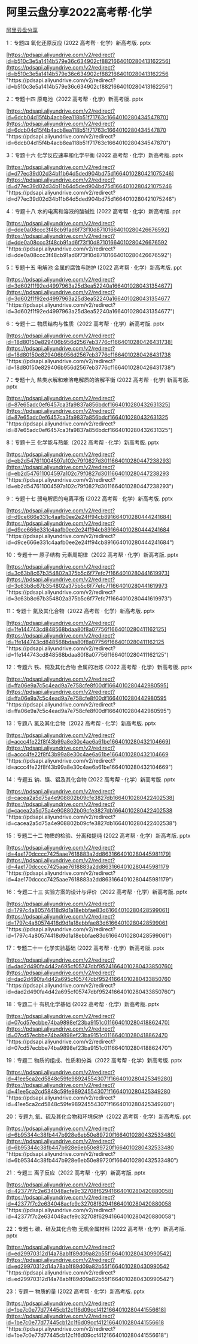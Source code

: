 # 阿里云盘分享2022高考帮·化学
[阿里云盘分享](https://www.aliyundrive.com/s/JnvwBKv9vFE/folder/62225d3d6ec60a53c892437ab17d5158aea8ab13) 

 1：专题四 氧化还原反应 (2022 高考帮 · 化学）新高考版. pptx

[https://pdsapi.aliyundrive.com/v2/redirect?id=b510c3e5a1414b579e36c634902cf8821664010280413162256](https://pdsapi.aliyundrive.com/v2/redirect?id=b510c3e5a1414b579e36c634902cf8821664010280413162256 "https&#x3A;//pdsapi.aliyundrive.com/v2/redirect?id=b510c3e5a1414b579e36c634902cf8821664010280413162256")

2：专题十四 原电池（2022 高考帮 · 化学）新高考版. pptx

[https://pdsapi.aliyundrive.com/v2/redirect?id=6dcb04d15f4b4acb8ea118b51f71763c1664010280434547870](https://pdsapi.aliyundrive.com/v2/redirect?id=6dcb04d15f4b4acb8ea118b51f71763c1664010280434547870 "https&#x3A;//pdsapi.aliyundrive.com/v2/redirect?id=6dcb04d15f4b4acb8ea118b51f71763c1664010280434547870")

3：专题十六 化学反应速率和化学平衡 (2022 高考帮 · 化学）新高考版. pptx

[https://pdsapi.aliyundrive.com/v2/redirect?id=d77ec39d02d34b11b64d5ded904bd75d1664010280421075246](https://pdsapi.aliyundrive.com/v2/redirect?id=d77ec39d02d34b11b64d5ded904bd75d1664010280421075246 "https&#x3A;//pdsapi.aliyundrive.com/v2/redirect?id=d77ec39d02d34b11b64d5ded904bd75d1664010280421075246")

4：专题十八 水的电离和溶液的酸碱性 (2022 高考帮 · 化学）新高考版. ppt

[https://pdsapi.aliyundrive.com/v2/redirect?id=dde0a08ccc3f48cb91ad6f73f10d87101664010280426676592](https://pdsapi.aliyundrive.com/v2/redirect?id=dde0a08ccc3f48cb91ad6f73f10d87101664010280426676592 "https&#x3A;//pdsapi.aliyundrive.com/v2/redirect?id=dde0a08ccc3f48cb91ad6f73f10d87101664010280426676592")

5：专题十五 电解池 金属的腐蚀与防护 (2022 高考帮 · 化学）新高考版. ppt

[https://pdsapi.aliyundrive.com/v2/redirect?id=3d602f1f92ed4997963a25d3ea52240a1664010280431354677](https://pdsapi.aliyundrive.com/v2/redirect?id=3d602f1f92ed4997963a25d3ea52240a1664010280431354677 "https&#x3A;//pdsapi.aliyundrive.com/v2/redirect?id=3d602f1f92ed4997963a25d3ea52240a1664010280431354677")

6：专题十二 物质结构与性质（2022 高考帮 · 化学）新高考版. pptx

[https://pdsapi.aliyundrive.com/v2/redirect?id=18d80150e829406b956d2567eb3776cf1664010280426431738](https://pdsapi.aliyundrive.com/v2/redirect?id=18d80150e829406b956d2567eb3776cf1664010280426431738 "https&#x3A;//pdsapi.aliyundrive.com/v2/redirect?id=18d80150e829406b956d2567eb3776cf1664010280426431738")

7：专题十九 盐类水解和难溶电解质的溶解平衡 (2022 高考帮 · 化学) 新高考版. pptx

[https://pdsapi.aliyundrive.com/v2/redirect?id=87e65adc0ef6457ca3fa9837a856bdcf1664010280432631325](https://pdsapi.aliyundrive.com/v2/redirect?id=87e65adc0ef6457ca3fa9837a856bdcf1664010280432631325 "https&#x3A;//pdsapi.aliyundrive.com/v2/redirect?id=87e65adc0ef6457ca3fa9837a856bdcf1664010280432631325")

8：专题十三 化学能与热能（2022 高考帮 · 化学）新高考版. pptx

[https://pdsapi.aliyundrive.com/v2/redirect?id=eb2d547611004597a102c79f0827d3011664010280447238293](https://pdsapi.aliyundrive.com/v2/redirect?id=eb2d547611004597a102c79f0827d3011664010280447238293 "https&#x3A;//pdsapi.aliyundrive.com/v2/redirect?id=eb2d547611004597a102c79f0827d3011664010280447238293")

9：专题十七 弱电解质的电离平衡 (2022 高考帮 · 化学）新高考版. pptx

[https://pdsapi.aliyundrive.com/v2/redirect?id=d9ce666e331c4aafb0ee2e24ff94cb891664010280444241684](https://pdsapi.aliyundrive.com/v2/redirect?id=d9ce666e331c4aafb0ee2e24ff94cb891664010280444241684 "https&#x3A;//pdsapi.aliyundrive.com/v2/redirect?id=d9ce666e331c4aafb0ee2e24ff94cb891664010280444241684")

10：专题十一 原子结构 元素周期律（2022 高考帮 · 化学）新高考版. pptx

[https://pdsapi.aliyundrive.com/v2/redirect?id=3c63b8c67b354802a375b5c6f77efc7f1664010280441619973](https://pdsapi.aliyundrive.com/v2/redirect?id=3c63b8c67b354802a375b5c6f77efc7f1664010280441619973 "https&#x3A;//pdsapi.aliyundrive.com/v2/redirect?id=3c63b8c67b354802a375b5c6f77efc7f1664010280441619973")

11：专题十 氮及其化合物（2022 高考帮 · 化学）新高考版. pptx

[https://pdsapi.aliyundrive.com/v2/redirect?id=1fe144743cd848568bdaa80f8a07756f1664010280411162125](https://pdsapi.aliyundrive.com/v2/redirect?id=1fe144743cd848568bdaa80f8a07756f1664010280411162125 "https&#x3A;//pdsapi.aliyundrive.com/v2/redirect?id=1fe144743cd848568bdaa80f8a07756f1664010280411162125")

12：专题六 铁、铜及其化合物 金属的冶炼 (2022 高考帮 · 化学）新高考版. pptx

[https://pdsapi.aliyundrive.com/v2/redirect?id=ffa06e9a7c5c4ead9a7e758cfe8f00df1664010280442980595](https://pdsapi.aliyundrive.com/v2/redirect?id=ffa06e9a7c5c4ead9a7e758cfe8f00df1664010280442980595 "https&#x3A;//pdsapi.aliyundrive.com/v2/redirect?id=ffa06e9a7c5c4ead9a7e758cfe8f00df1664010280442980595")

13：专题八 氯及其化合物（2022 高考帮 · 化学）新高考版. pptx

[https://pdsapi.aliyundrive.com/v2/redirect?id=accc4fe22f8f43b99a8e30c4ae6a61be1664010280432104669](https://pdsapi.aliyundrive.com/v2/redirect?id=accc4fe22f8f43b99a8e30c4ae6a61be1664010280432104669 "https&#x3A;//pdsapi.aliyundrive.com/v2/redirect?id=accc4fe22f8f43b99a8e30c4ae6a61be1664010280432104669")

14：专题五 钠、镁、铝及其化合物 (2022 高考帮 · 化学）新高考版. pptx

[https://pdsapi.aliyundrive.com/v2/redirect?id=cacea2a5d75a4e908802b09cfe3827db1664010280422402538](https://pdsapi.aliyundrive.com/v2/redirect?id=cacea2a5d75a4e908802b09cfe3827db1664010280422402538 "https&#x3A;//pdsapi.aliyundrive.com/v2/redirect?id=cacea2a5d75a4e908802b09cfe3827db1664010280422402538")

15：专题二十二 物质的检验、分离和提纯 (2022 高考帮 · 化学）新高考版. pptx

[https://pdsapi.aliyundrive.com/v2/redirect?id=4ae170dcccc7425aae7618883a2dd8631664010280445981179](https://pdsapi.aliyundrive.com/v2/redirect?id=4ae170dcccc7425aae7618883a2dd8631664010280445981179 "https&#x3A;//pdsapi.aliyundrive.com/v2/redirect?id=4ae170dcccc7425aae7618883a2dd8631664010280445981179")

16：专题二十三 实验方案的设计与评价（2022 高考帮 · 化学）新高考版. pptx

[https://pdsapi.aliyundrive.com/v2/redirect?id=1797c4a80574418d9d1a18ebbfae83d61664010280428599061](https://pdsapi.aliyundrive.com/v2/redirect?id=1797c4a80574418d9d1a18ebbfae83d61664010280428599061 "https&#x3A;//pdsapi.aliyundrive.com/v2/redirect?id=1797c4a80574418d9d1a18ebbfae83d61664010280428599061")

17：专题二十一 化学实验基础 (2022 高考帮 · 化学）新高考版. pptx

[https://pdsapi.aliyundrive.com/v2/redirect?id=dad2d490fa4d42a695cf05747dbf95241664010280433850760](https://pdsapi.aliyundrive.com/v2/redirect?id=dad2d490fa4d42a695cf05747dbf95241664010280433850760 "https&#x3A;//pdsapi.aliyundrive.com/v2/redirect?id=dad2d490fa4d42a695cf05747dbf95241664010280433850760")

18：专题二十 有机化学基础 (2022 高考帮 · 化学）新高考版. pptx

[https://pdsapi.aliyundrive.com/v2/redirect?id=07cd57ecbbe74ba9898ef23ba9151c011664010280418862470](https://pdsapi.aliyundrive.com/v2/redirect?id=07cd57ecbbe74ba9898ef23ba9151c011664010280418862470 "https&#x3A;//pdsapi.aliyundrive.com/v2/redirect?id=07cd57ecbbe74ba9898ef23ba9151c011664010280418862470")

19：专题二 物质的组成、性质和分类（2022 高考帮 · 化学）新高考版. pptx

[https://pdsapi.aliyundrive.com/v2/redirect?id=41ee5ca2cd5848c59fe989245543071f1664010280425349280](https://pdsapi.aliyundrive.com/v2/redirect?id=41ee5ca2cd5848c59fe989245543071f1664010280425349280 "https&#x3A;//pdsapi.aliyundrive.com/v2/redirect?id=41ee5ca2cd5848c59fe989245543071f1664010280425349280")

20：专题九 氧、硫及其化合物和环境保护（2022 高考帮 · 化学）新高考版. ppt

[https://pdsapi.aliyundrive.com/v2/redirect?id=6b95344c38fb447b928e6eb50e89720f1664010280432533480](https://pdsapi.aliyundrive.com/v2/redirect?id=6b95344c38fb447b928e6eb50e89720f1664010280432533480 "https&#x3A;//pdsapi.aliyundrive.com/v2/redirect?id=6b95344c38fb447b928e6eb50e89720f1664010280432533480")

21：专题三 离子反应（2022 高考帮 · 化学）新高考版. pptx

[https://pdsapi.aliyundrive.com/v2/redirect?id=42377f7c2e634048acfe9c32708f62941664010280420880058](https://pdsapi.aliyundrive.com/v2/redirect?id=42377f7c2e634048acfe9c32708f62941664010280420880058 "https&#x3A;//pdsapi.aliyundrive.com/v2/redirect?id=42377f7c2e634048acfe9c32708f62941664010280420880058")

22：专题七 碳、硅及其化合物 无机金属材料 (2022 高考帮 · 化学）新高考版. pptx

[https://pdsapi.aliyundrive.com/v2/redirect?id=ed29970312d14a78ab1f89d09a82b55f1664010280430990542](https://pdsapi.aliyundrive.com/v2/redirect?id=ed29970312d14a78ab1f89d09a82b55f1664010280430990542 "https&#x3A;//pdsapi.aliyundrive.com/v2/redirect?id=ed29970312d14a78ab1f89d09a82b55f1664010280430990542")

23：专题一 物质的量 (2022 高考帮 · 化学）新高考版. pptx

[https://pdsapi.aliyundrive.com/v2/redirect?id=1be7c0e77d77445cb12c1f6d09ccf4121664010280441556618](https://pdsapi.aliyundrive.com/v2/redirect?id=1be7c0e77d77445cb12c1f6d09ccf4121664010280441556618 "https&#x3A;//pdsapi.aliyundrive.com/v2/redirect?id=1be7c0e77d77445cb12c1f6d09ccf4121664010280441556618")
